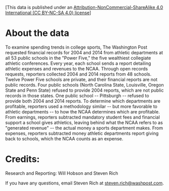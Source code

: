 [This data is published under an [Attribution-NonCommercial-ShareAlike 4.0 International (CC BY-NC-SA 4.0) license](https://creativecommons.org/licenses/by-nc-sa/4.0/)]

# About the data
To examine spending trends in college sports, The Washington Post requested financial records for 2004 and 2014 from athletic departments at all 53 public schools in the "Power Five," the five wealthiest collegiate athletic conferences. Every year, each school sends a report detailing athletic expenses and revenues to the NCAA. Through open records requests, reporters collected 2004 and 2014 reports from 48 schools. Twelve Power Five schools are private, and their financial reports are not public records. Four public schools (North Carolina State, Louisville, Oregon State and Penn State) refused to provide 2004 reports, which are not public records in those states. One public school -- Pittsburgh -- refused to provide both 2004 and 2014 reports. To determine which departments are profitable, reporters used a methodology similar -- but more favorable to athletic departments -- to how the NCAA determines which are profitable. From earnings, reporters subtracted mandatory student fees and financial support a school gives athletics, leaving behind what the NCAA refers to as "generated revenue" -- the actual money a sports department makes. From expenses, reporters subtracted money athletic departments report giving back to schools, which the NCAA counts as an expense.

# Credits:

Research and Reporting: Will Hobson and Steven Rich

If you have any questions, email Steven Rich at steven.rich@washpost.com.
